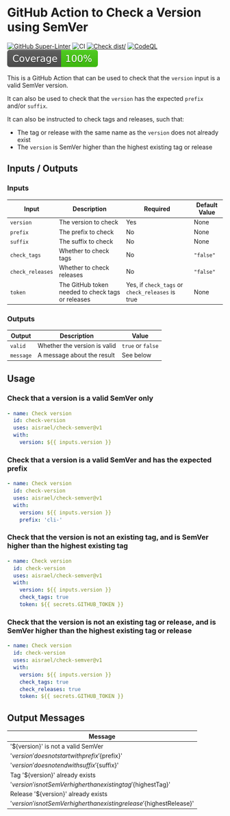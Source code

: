 # GitHub Action to Check a Version using SemVer

[![GitHub Super-Linter](https://github.com/actions/typescript-action/actions/workflows/linter.yml/badge.svg)](https://github.com/super-linter/super-linter)
![CI](https://github.com/actions/typescript-action/actions/workflows/ci.yml/badge.svg)
[![Check dist/](https://github.com/actions/typescript-action/actions/workflows/check-dist.yml/badge.svg)](https://github.com/actions/typescript-action/actions/workflows/check-dist.yml)
[![CodeQL](https://github.com/actions/typescript-action/actions/workflows/codeql-analysis.yml/badge.svg)](https://github.com/actions/typescript-action/actions/workflows/codeql-analysis.yml)
[![Coverage](./badges/coverage.svg)](./badges/coverage.svg)

This is a GitHub Action that can be used to check that the `version` input is a
valid SemVer version.

It can also be used to check that the `version` has the expected `prefix` and/or
`suffix`.

It can also be instructed to check tags and releases, such that:

- The tag or release with the same name as the `version` does not already exist
- The `version` is SemVer higher than the highest existing tag or release

## Inputs / Outputs

### Inputs

| Input            | Description                                       | Required                                         | Default Value |
| ---------------- | ------------------------------------------------- | ------------------------------------------------ | ------------- |
| `version`        | The version to check                              | Yes                                              | None          |
| `prefix`         | The prefix to check                               | No                                               | None          |
| `suffix`         | The suffix to check                               | No                                               | None          |
| `check_tags`     | Whether to check tags                             | No                                               | `"false"`     |
| `check_releases` | Whether to check releases                         | No                                               | `"false"`     |
| `token`          | The GitHub token needed to check tags or releases | Yes, if `check_tags` or `check_releases` is true | None          |

### Outputs

| Output    | Description                  | Value             |
| --------- | ---------------------------- | ----------------- |
| `valid`   | Whether the version is valid | `true` or `false` |
| `message` | A message about the result   | See below         |

## Usage

### Check that a version is a valid SemVer only

```yaml
- name: Check version
  id: check-version
  uses: aisrael/check-semver@v1
  with:
    version: ${{ inputs.version }}
```

### Check that a version is a valid SemVer and has the expected prefix

```yaml
- name: Check version
  id: check-version
  uses: aisrael/check-semver@v1
  with:
    version: ${{ inputs.version }}
    prefix: 'cli-'
```

### Check that the version is not an existing tag, and is SemVer higher than the highest existing tag

```yaml
- name: Check version
  id: check-version
  uses: aisrael/check-semver@v1
  with:
    version: ${{ inputs.version }}
    check_tags: true
    token: ${{ secrets.GITHUB_TOKEN }}
```

### Check that the version is not an existing tag or release, and is SemVer higher than the highest existing tag or release

```yaml
- name: Check version
  id: check-version
  uses: aisrael/check-semver@v1
  with:
    version: ${{ inputs.version }}
    check_tags: true
    check_releases: true
    token: ${{ secrets.GITHUB_TOKEN }}
```

## Output Messages

| Message                                                                     |
| --------------------------------------------------------------------------- |
| '${version}' is not a valid SemVer                                          |
| '${version}' does not start with prefix '${prefix}'                         |
| '${version}' does not end with suffix '${suffix}'                           |
| Tag '${version}' already exists                                             |
| '${version}' is not SemVer higher than existing tag '${highestTag}'         |
| Release '${version}' already exists                                         |
| '${version}' is not SemVer higher than existing release '${highestRelease}' |
